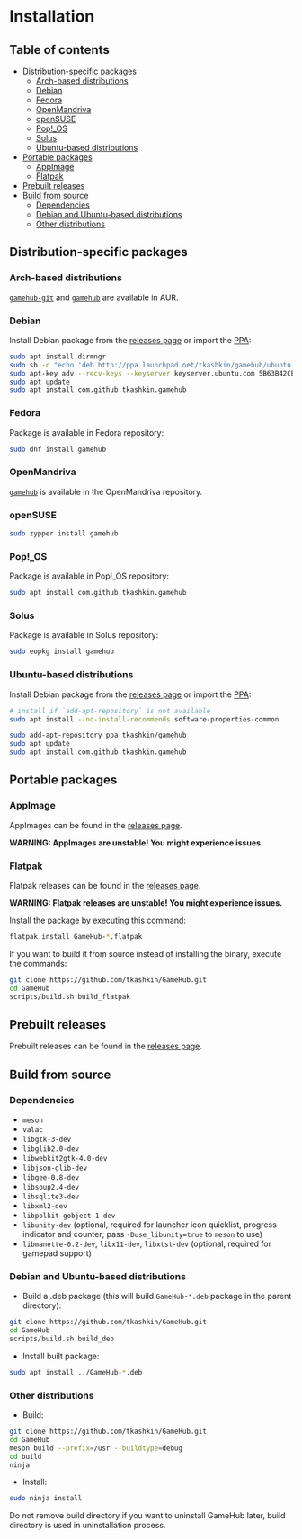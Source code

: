 # Installation

## Table of contents

- [Distribution-specific packages](#distribution-specific-packages)
  - [Arch-based distributions](#arch-based-distributions)
  - [Debian](#debian)
  - [Fedora](#fedora)
  - [OpenMandriva](#openmandriva)
  - [openSUSE](#opensuse)
  - [Pop!\_OS](#pop_os)
  - [Solus](#Solus)
  - [Ubuntu-based distributions](#ubuntu-based-distributions)
- [Portable packages](#portable-packages)
  - [AppImage](#appimage)
  - [Flatpak](#flatpak)
- [Prebuilt releases](#prebuilt-releases)
- [Build from source](#build-from-source)
  - [Dependencies](#dependencies)
  - [Debian and Ubuntu-based distributions](#debian-and-ubuntu-based-distributions)
  - [Other distributions](#other-distributions)

## Distribution-specific packages

### Arch-based distributions

[`gamehub-git`](https://aur.archlinux.org/packages/gamehub-git) and [`gamehub`](https://aur.archlinux.org/packages/gamehub) are available in AUR.

### Debian

Install Debian package from the [releases page](https://github.com/tkashkin/GameHub/releases) or import the [PPA](https://launchpad.net/~tkashkin/+archive/ubuntu/gamehub):

```bash
sudo apt install dirmngr
sudo sh -c "echo 'deb http://ppa.launchpad.net/tkashkin/gamehub/ubuntu focal main' > /etc/apt/sources.list.d/gamehub-ppa.list"
sudo apt-key adv --recv-keys --keyserver keyserver.ubuntu.com 5B63B42CE14BA47CC1B69E7C32B600D632AF380D
sudo apt update
sudo apt install com.github.tkashkin.gamehub
```

### Fedora

Package is available in Fedora repository:

```bash
sudo dnf install gamehub
```

### OpenMandriva

[`gamehub`](https://abf.openmandriva.org/openmandriva/gamehub/build_lists) is available in the OpenMandriva repository.

### openSUSE

```bash
sudo zypper install gamehub
```

### Pop!\_OS

Package is available in Pop!\_OS repository:

```bash
sudo apt install com.github.tkashkin.gamehub
```

### Solus

Package is available in Solus repository:

```bash
sudo eopkg install gamehub
```

### Ubuntu-based distributions

Install Debian package from the [releases page](https://github.com/tkashkin/GameHub/releases) or import the [PPA](https://launchpad.net/~tkashkin/+archive/ubuntu/gamehub):

```bash
# install if `add-apt-repository` is not available
sudo apt install --no-install-recommends software-properties-common

sudo add-apt-repository ppa:tkashkin/gamehub
sudo apt update
sudo apt install com.github.tkashkin.gamehub
```

## Portable packages

### AppImage

AppImages can be found in the [releases page](https://github.com/tkashkin/GameHub/releases).

**WARNING: AppImages are unstable! You might experience issues.**

### Flatpak

Flatpak releases can be found in the [releases page](https://github.com/tkashkin/GameHub/releases).

**WARNING: Flatpak releases are unstable! You might experience issues.**

Install the package by executing this command:

```bash
flatpak install GameHub-*.flatpak
```

If you want to build it from source instead of installing the binary, execute the commands:

```bash
git clone https://github.com/tkashkin/GameHub.git
cd GameHub
scripts/build.sh build_flatpak
```

## Prebuilt releases

Prebuilt releases can be found in the [releases page](https://github.com/tkashkin/GameHub/releases).

## Build from source

### Dependencies

- `meson`
- `valac`
- `libgtk-3-dev`
- `libglib2.0-dev`
- `libwebkit2gtk-4.0-dev`
- `libjson-glib-dev`
- `libgee-0.8-dev`
- `libsoup2.4-dev`
- `libsqlite3-dev`
- `libxml2-dev`
- `libpolkit-gobject-1-dev`
- `libunity-dev` (optional, required for launcher icon quicklist, progress indicator and counter; pass `-Duse_libunity=true` to `meson` to use)
- `libmanette-0.2-dev`, `libx11-dev`, `libxtst-dev` (optional, required for gamepad support)

### Debian and Ubuntu-based distributions

- Build a .deb package (this will build `GameHub-*.deb` package in the parent directory):

```bash
git clone https://github.com/tkashkin/GameHub.git
cd GameHub
scripts/build.sh build_deb
```

- Install built package:

```bash
sudo apt install ../GameHub-*.deb
```

### Other distributions

- Build:

```bash
git clone https://github.com/tkashkin/GameHub.git
cd GameHub
meson build --prefix=/usr --buildtype=debug
cd build
ninja
```

- Install:

```bash
sudo ninja install
```

Do not remove build directory if you want to uninstall GameHub later, build directory is used in uninstallation process.
